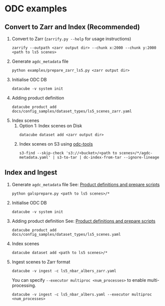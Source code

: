 # ODC examples

## Convert to Zarr and Index (Recommended)
   1. Convert to Zarr (`zarrify.py --help` for usage instructions)
      ```
      zarrify --outpath <zarr output dir> --chunk x:2000 --chunk y:2000 <path to ls5 scenes>
      ```
   1. Generate `agdc_metadata` file
      ```
      python examples/prepare_zarr_ls5.py <zarr output dir>
      ```
   1. Initialise ODC DB
      ```
      datacube -v system init
      ```
   1. Adding product definition
      ```
      datacube product add docs/config_samples/dataset_types/ls5_scenes_zarr.yaml
      ```
   1. Index scenes
      1. Option 1: Index scenes on Disk
         ```
         datacube dataset add <zarr output dir>
         ```
      1. Index scenes on S3 using [odc-tools](https://github.com/opendatacube/odc-tools)
         ```
         s3-find --skip-check 's3://<bucket>/<path to scenes>/*/agdc-metadata.yaml' | s3-to-tar | dc-index-from-tar --ignore-lineage
         ```

## Index and Ingest
   1. Generate `agdc_metadata` file
      See: [Product definitions and prepare scripts](https://github.com/opendatacube/datacube-dataset-config)
      ```
      python galsprepare.py <path to ls5 scenes>/*
      ```
   1. Initialise ODC DB
      ```
      datacube -v system init
      ```
   1. Adding product definition
      See: [Product definitions and prepare scripts](https://github.com/opendatacube/datacube-dataset-config)
      ```
      datacube product add docs/config_samples/dataset_types/ls5_scenes.yaml
      ```
   1. Index scenes
      ```
      datacube dataset add <path to ls5 scenes>/*
      ```
   1. Ingest scenes to Zarr format
      ```
      datacube -v ingest -c ls5_nbar_albers_zarr.yaml
      ```
      You can specify `--executor multiproc <num_processes>` to enable multi-processing.
      ```
      datacube -v ingest -c ls5_nbar_albers.yaml --executor multiproc <num_processes>
      ```